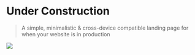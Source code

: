 # Under Construction
> A simple, minimalistic & cross-device compatible landing page for when your website is in production

<img src="https://github.com/Directoire/under-construction-template/blob/master/demo.png"/>
